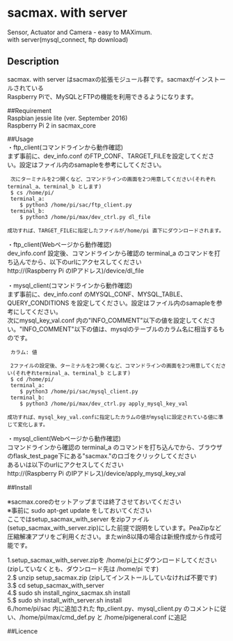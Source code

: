  
  
# sacmax. with server 
  Sensor, Actuator and Camera - easy to MAXimum.  
  with server(mysql_connect, ftp download)  
  
## Description  
  sacmax. with server はsacmaxの拡張モジュール群です。sacmaxがインストールされている  
  Raspberry Piで、MySQLとFTPの機能を利用できるようになります。 
  
##Requirement  
 Raspbian jessie lite (ver. September 2016)  
 Raspberry Pi 2 in sacmax_core  
  
##Usage  
 ・ftp_client(コマンドラインから動作確認)  
     まず事前に、dev_info.conf のFTP_CONF、TARGET_FILEを設定してください。設定はファイル内のsamapleを参考にしてください。  
     
     次にターミナルを2つ開くなど、コマンドラインの画面を2つ用意してください(それぞれterminal_a、terminal_b とします)  
     $ cs /home/pi/  
     terminal_a:  
        $ python3 /home/pi/sac/ftp_client.py  
     terminal_b:  
        $ python3 /home/pi/max/dev_ctrl.py dl_file  
  
    成功すれば、TARGET_FILEに指定したファイルが/home/pi 直下にダウンロードされます。
  
 ・ftp_client(Webページから動作確認)  
     dev_info.conf 設定後、コマンドラインから確認の terminal_a のコマンドを打ち込んでから、以下のurlにアクセスしてください  
     http://(Raspberry Pi のIPアドレス)/device/dl_file  
  
 ・mysql_client(コマンドラインから動作確認)  
     まず事前に、dev_info.conf のMYSQL_CONF、MYSQL_TABLE、QUERY_CONDITIONS を設定してください。設定はファイル内のsamapleを参考にしてください。  
     次にmysql_key_val.conf 内の"INFO_COMMENT"以下の値を設定してください。"INFO_COMMENT"以下の値は、mysqlのテーブルのカラム名に相当するものです。
     
     カラム: 値
     
     2ファイルの設定後、ターミナルを2つ開くなど、コマンドラインの画面を2つ用意してください(それぞれterminal_a、terminal_b とします)  
     $ cd /home/pi/  
     terminal_a:  
        $ python3 /home/pi/sac/mysql_client.py  
     terminal_b:  
        $ python3 /home/pi/max/dev_ctrl.py apply_mysql_key_val  
  
    成功すれば、mysql_key_val.confに指定したカラムの値がmysqlに設定されている値に準じて変化します。
  
 ・mysql_client(Webページから動作確認)  
     コマンドラインから確認の terminal_a のコマンドを打ち込んでから、ブラウザのflask_test_page下にある"sacmax."のロゴをクリックしてください  
     あるいは以下のurlにアクセスしてください  
     http://(Raspberry Pi のIPアドレス)/device/apply_mysql_key_val  
  
  
##Install  
  
  ※sacmax.coreのセットアップまでは終了させておいてください  
  ※事前に sudo apt-get update をしておいてください  
  ここではsetup_sacmax_with_server をzipファイル(setup_sacmax_with_server.zip)にした前提で説明をしています。PeaZipなど圧縮解凍アプリをご利用ください。またwin8以降の場合は新規作成から作成可能です。  
  
  1.setup_sacmax_with_server.zipを /home/pi上にダウンロードしてください(zipしていなくとも、ダウンロード先は /home/pi です)  
  2.$ unzip setup_sacmax.zip (zipしてインストールしていなければ不要です)  
  3.$ cd setup_sacmax_with_server  
  4.$ sudo sh install_nginx_sacmax.sh install  
  5.$ sudo sh install_with_server.sh install  
  6./home/pi/sac 内に追加された ftp_client.py、mysql_client.py のコメントに従い、/home/pi/max/cmd_def.py と /home/pigeneral.conf に追記  
  
##Licence  
  
